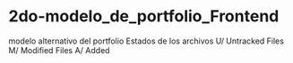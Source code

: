 # 2do-modelo_de_portfolio_Frontend
modelo alternativo del portfolio
Estados de los archivos
U/ Untracked Files
M/ Modified Files
A/ Added